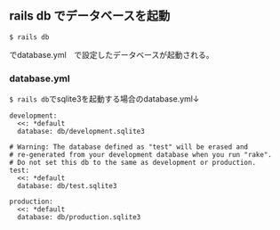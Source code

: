 ## rails db でデータベースを起動

```
$ rails db
```
でdatabase.yml　で設定したデータベースが起動される。

### database.yml
```$ rails db```でsqlite3を起動する場合のdatabase.yml↓
```
development:
  <<: *default
  database: db/development.sqlite3

# Warning: The database defined as "test" will be erased and
# re-generated from your development database when you run "rake".
# Do not set this db to the same as development or production.
test:
  <<: *default
  database: db/test.sqlite3

production:
  <<: *default
  database: db/production.sqlite3

```
